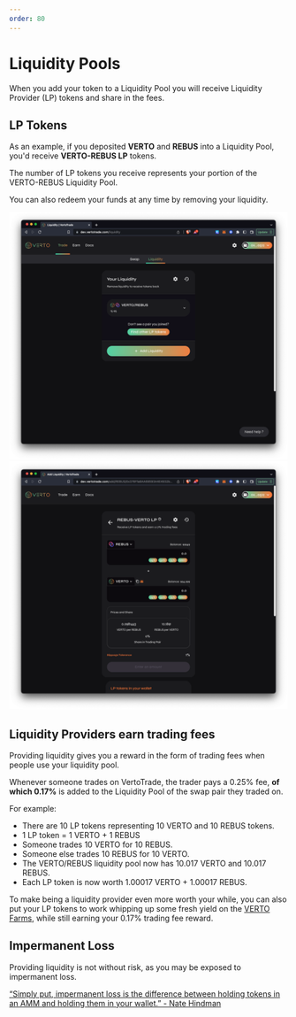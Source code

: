 ```yaml
---
order: 80
---
```

# Liquidity Pools

When you add your token to a Liquidity Pool you will receive Liquidity Provider (LP) tokens and share in the fees.

## LP Tokens

As an example, if you deposited **VERTO** and **REBUS** into a Liquidity Pool, you'd receive **VERTO-REBUS LP** tokens.

The number of LP tokens you receive represents your portion of the VERTO-REBUS Liquidity Pool.

You can also redeem your funds at any time by removing your liquidity.

![Liquidity Pool Existing Pools](/public/assets/liquidity-pool-ui-1.png)
![Liquidity Pool Add Liquidity](/public/assets/liquidity-pool-ui-2.png)

## Liquidity Providers earn trading fees

Providing liquidity gives you a reward in the form of trading fees when people use your liquidity pool.

Whenever someone trades on VertoTrade, the trader pays a 0.25% fee, **of which 0.17%** is added to the Liquidity Pool of the swap pair they traded on.

For example:

* There are 10 LP tokens representing 10 VERTO and 10 REBUS tokens.
* 1 LP token = 1 VERTO + 1 REBUS
* Someone trades 10 VERTO for 10 REBUS.
* Someone else trades 10 REBUS for 10 VERTO.
* The VERTO/REBUS liquidity pool now has 10.017 VERTO and 10.017 REBUS.
* Each LP token is now worth 1.00017 VERTO + 1.00017 REBUS.

To make being a liquidity provider even more worth your while, you can also put your LP tokens to work whipping up some fresh yield on the [VERTO Farms](https://vertotrade.com/farms), while still earning your 0.17% trading fee reward.

## Impermanent Loss

Providing liquidity is not without risk, as you may be exposed to impermanent loss.

[“Simply put, impermanent loss is the difference between holding tokens in an AMM and holding them in your wallet.” - Nate Hindman](https://blog.bancor.network/beginners-guide-to-getting-rekt-by-impermanent-loss-7c9510cb2f22)
